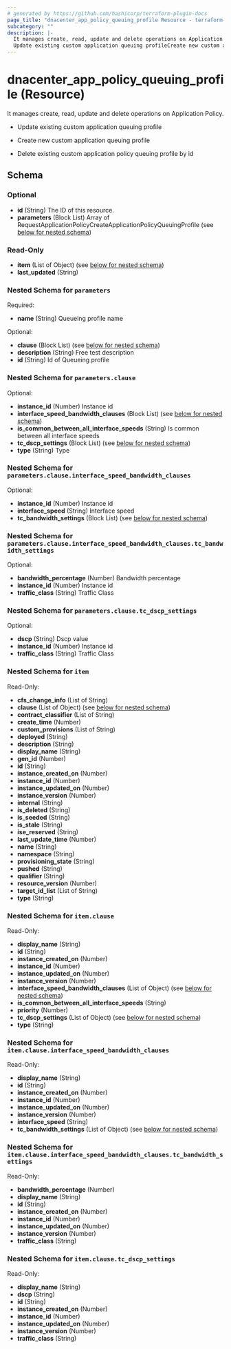 ```yaml
---
# generated by https://github.com/hashicorp/terraform-plugin-docs
page_title: "dnacenter_app_policy_queuing_profile Resource - terraform-provider-dnacenter"
subcategory: ""
description: |-
  It manages create, read, update and delete operations on Application Policy.
  Update existing custom application queuing profileCreate new custom application queuing profileDelete existing custom application policy queuing profile by id
---
```


# dnacenter_app_policy_queuing_profile (Resource)

It manages create, read, update and delete operations on Application Policy.

- Update existing custom application queuing profile

- Create new custom application queuing profile

- Delete existing custom application policy queuing profile by id



<!-- schema generated by tfplugindocs -->
## Schema

### Optional

- **id** (String) The ID of this resource.
- **parameters** (Block List) Array of RequestApplicationPolicyCreateApplicationPolicyQueuingProfile (see [below for nested schema](#nestedblock--parameters))

### Read-Only

- **item** (List of Object) (see [below for nested schema](#nestedatt--item))
- **last_updated** (String)

<a id="nestedblock--parameters"></a>
### Nested Schema for `parameters`

Required:

- **name** (String) Queueing profile name

Optional:

- **clause** (Block List) (see [below for nested schema](#nestedblock--parameters--clause))
- **description** (String) Free test description
- **id** (String) Id of Queueing profile

<a id="nestedblock--parameters--clause"></a>
### Nested Schema for `parameters.clause`

Optional:

- **instance_id** (Number) Instance id
- **interface_speed_bandwidth_clauses** (Block List) (see [below for nested schema](#nestedblock--parameters--clause--interface_speed_bandwidth_clauses))
- **is_common_between_all_interface_speeds** (String) Is common between all interface speeds
- **tc_dscp_settings** (Block List) (see [below for nested schema](#nestedblock--parameters--clause--tc_dscp_settings))
- **type** (String) Type

<a id="nestedblock--parameters--clause--interface_speed_bandwidth_clauses"></a>
### Nested Schema for `parameters.clause.interface_speed_bandwidth_clauses`

Optional:

- **instance_id** (Number) Instance id
- **interface_speed** (String) Interface speed
- **tc_bandwidth_settings** (Block List) (see [below for nested schema](#nestedblock--parameters--clause--interface_speed_bandwidth_clauses--tc_bandwidth_settings))

<a id="nestedblock--parameters--clause--interface_speed_bandwidth_clauses--tc_bandwidth_settings"></a>
### Nested Schema for `parameters.clause.interface_speed_bandwidth_clauses.tc_bandwidth_settings`

Optional:

- **bandwidth_percentage** (Number) Bandwidth percentage
- **instance_id** (Number) Instance id
- **traffic_class** (String) Traffic Class



<a id="nestedblock--parameters--clause--tc_dscp_settings"></a>
### Nested Schema for `parameters.clause.tc_dscp_settings`

Optional:

- **dscp** (String) Dscp value
- **instance_id** (Number) Instance id
- **traffic_class** (String) Traffic Class




<a id="nestedatt--item"></a>
### Nested Schema for `item`

Read-Only:

- **cfs_change_info** (List of String)
- **clause** (List of Object) (see [below for nested schema](#nestedobjatt--item--clause))
- **contract_classifier** (List of String)
- **create_time** (Number)
- **custom_provisions** (List of String)
- **deployed** (String)
- **description** (String)
- **display_name** (String)
- **gen_id** (Number)
- **id** (String)
- **instance_created_on** (Number)
- **instance_id** (Number)
- **instance_updated_on** (Number)
- **instance_version** (Number)
- **internal** (String)
- **is_deleted** (String)
- **is_seeded** (String)
- **is_stale** (String)
- **ise_reserved** (String)
- **last_update_time** (Number)
- **name** (String)
- **namespace** (String)
- **provisioning_state** (String)
- **pushed** (String)
- **qualifier** (String)
- **resource_version** (Number)
- **target_id_list** (List of String)
- **type** (String)

<a id="nestedobjatt--item--clause"></a>
### Nested Schema for `item.clause`

Read-Only:

- **display_name** (String)
- **id** (String)
- **instance_created_on** (Number)
- **instance_id** (Number)
- **instance_updated_on** (Number)
- **instance_version** (Number)
- **interface_speed_bandwidth_clauses** (List of Object) (see [below for nested schema](#nestedobjatt--item--clause--interface_speed_bandwidth_clauses))
- **is_common_between_all_interface_speeds** (String)
- **priority** (Number)
- **tc_dscp_settings** (List of Object) (see [below for nested schema](#nestedobjatt--item--clause--tc_dscp_settings))
- **type** (String)

<a id="nestedobjatt--item--clause--interface_speed_bandwidth_clauses"></a>
### Nested Schema for `item.clause.interface_speed_bandwidth_clauses`

Read-Only:

- **display_name** (String)
- **id** (String)
- **instance_created_on** (Number)
- **instance_id** (Number)
- **instance_updated_on** (Number)
- **instance_version** (Number)
- **interface_speed** (String)
- **tc_bandwidth_settings** (List of Object) (see [below for nested schema](#nestedobjatt--item--clause--interface_speed_bandwidth_clauses--tc_bandwidth_settings))

<a id="nestedobjatt--item--clause--interface_speed_bandwidth_clauses--tc_bandwidth_settings"></a>
### Nested Schema for `item.clause.interface_speed_bandwidth_clauses.tc_bandwidth_settings`

Read-Only:

- **bandwidth_percentage** (Number)
- **display_name** (String)
- **id** (String)
- **instance_created_on** (Number)
- **instance_id** (Number)
- **instance_updated_on** (Number)
- **instance_version** (Number)
- **traffic_class** (String)



<a id="nestedobjatt--item--clause--tc_dscp_settings"></a>
### Nested Schema for `item.clause.tc_dscp_settings`

Read-Only:

- **display_name** (String)
- **dscp** (String)
- **id** (String)
- **instance_created_on** (Number)
- **instance_id** (Number)
- **instance_updated_on** (Number)
- **instance_version** (Number)
- **traffic_class** (String)


